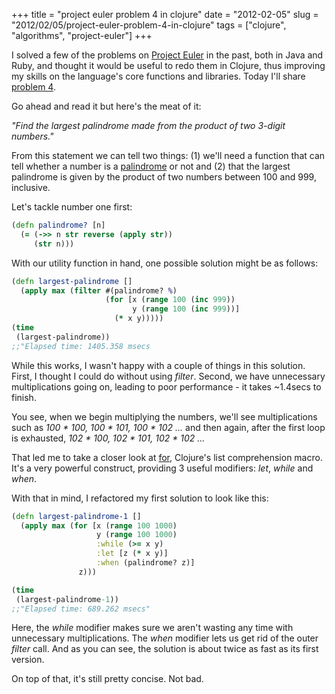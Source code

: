 +++
title = "project euler problem 4 in clojure"
date = "2012-02-05"
slug = "2012/02/05/project-euler-problem-4-in-clojure"
tags = ["clojure", "algorithms", "project-euler"]
+++

I solved a few of the problems on [Project Euler][1] in the past, both in Java and Ruby, and thought it would be useful to redo them in Clojure, thus improving my skills on the language's core functions and libraries. Today I'll share [problem 4][2]. 

Go ahead and read it but here's the meat of it: 

*"Find the largest palindrome made from the product of two 3-digit numbers."*

From this statement we can tell two things: (1) we'll need a function that can tell whether a number is a [palindrome][3] or not and (2) that the largest palindrome is given by the product of two numbers between 100 and 999, inclusive.

Let's tackle number one first:

``` clojure
(defn palindrome? [n]
  (= (->> n str reverse (apply str))
     (str n)))
```

With our utility function in hand, one possible solution might be as follows:

``` clojure
(defn largest-palindrome []
  (apply max (filter #(palindrome? %)
                     (for [x (range 100 (inc 999))
                           y (range 100 (inc 999))]
                       (* x y)))))
(time
 (largest-palindrome))
;;"Elapsed time: 1405.358 msecs
```

While this works, I wasn't happy with a couple of things in this solution. First, I thought I could do without using *filter*. Second, we have unnecessary multiplications going on, leading to poor performance - it takes ~1.4secs to finish.

You see, when we begin multiplying the numbers, we'll see multiplications such as _100 \* 100, 100 \* 101, 100 \* 102 ..._ and then again, after the first loop is exhausted, _102 \* 100, 102 \* 101, 102 \* 102 ..._

That led me to take a closer look at [for][4], Clojure's list comprehension macro. It's a very powerful construct, providing 3 useful modifiers: _let_, _while_ and _when_.

With that in mind, I refactored my first solution to look like this:

``` clojure
(defn largest-palindrome-1 []
  (apply max (for [x (range 100 1000)
                   y (range 100 1000)
                   :while (>= x y)
                   :let [z (* x y)]
                   :when (palindrome? z)]
               z)))

(time
 (largest-palindrome-1))
;;"Elapsed time: 689.262 msecs"
```

Here, the _while_ modifier makes sure we aren't wasting any time with unnecessary multiplications. The _when_ modifier lets us get rid of the outer _filter_ call.  And as you can see, the solution is about twice as fast as its first version. 

On top of that, it's still pretty concise. Not bad.

[1]: http://projecteuler.net/
[2]: http://projecteuler.net/problem=4
[3]: http://en.wikipedia.org/wiki/Palindrome
[4]: http://clojuredocs.org/clojure_core/clojure.core/for

